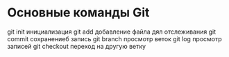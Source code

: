 # Основные команды Git
 git init
    инициализация
 git add
    добавление файла дял отслеживания
 git commit
    сохранениеб запись
 git branch
    просмотр веток
git log
    просмотр записей
 git checkout
    переход на другую ветку